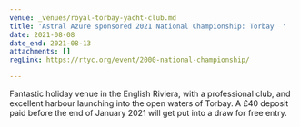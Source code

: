```yaml
---
venue: _venues/royal-torbay-yacht-club.md
title: 'Astral Azure sponsored 2021 National Championship: Torbay  '
date: 2021-08-08
date_end: 2021-08-13
attachments: []
regLink: https://rtyc.org/event/2000-national-championship/

---
```

Fantastic holiday venue in the English Riviera, with a professional club, and excellent harbour launching into the open waters of Torbay. A £40 deposit paid before the end of January 2021 will get put into a draw for free entry.